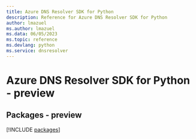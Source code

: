```yaml
---
title: Azure DNS Resolver SDK for Python
description: Reference for Azure DNS Resolver SDK for Python
author: lmazuel
ms.author: lmazuel
ms.data: 06/05/2023
ms.topic: reference
ms.devlang: python
ms.service: dnsresolver
---
```

# Azure DNS Resolver SDK for Python - preview
## Packages - preview
[!INCLUDE [packages](dns-resolver-index.md)]